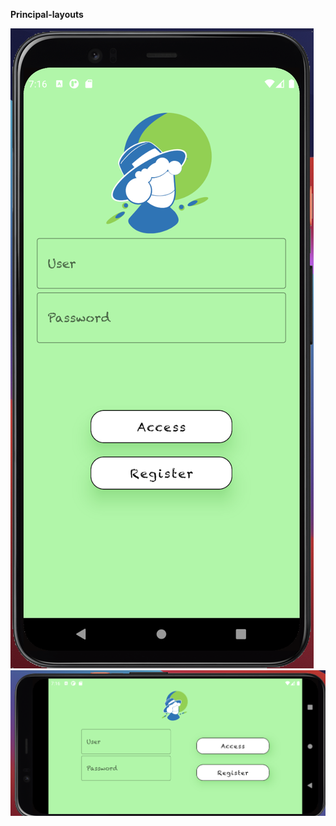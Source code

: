 **Principal-layouts**

<img src="https://github.com/felipechaux/android-final-project/blob/master/captures/capture1.png" />

<img src="https://github.com/felipechaux/android-final-project/blob/master/captures/capture2.png" />